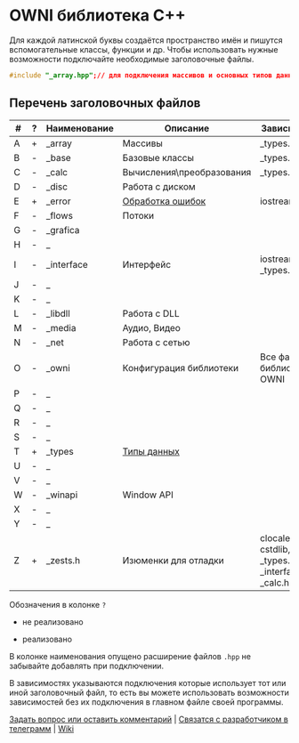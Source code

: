 # OWNI библиотека С++
Для каждой латинской буквы создаётся пространство имён и пишутся вспомогательные классы, функции и др.
Чтобы использовать нужные возможности подключайте необходимые заголовочные файлы.

```C++
#include "_array.hpp";// для подключения массивов и основных типов данных
```
## Перечень заголовочных файлов
|#|?|Наименование|Описание|Зависимости|
|-|-|------------|--------|-----------|
|A|+|\_array|Массивы|\_types.hpp|
|B|-|\_base|Базовые классы|\_types.hpp|
|C|-|\_calc|Вычисления\преобразования|\_types.hpp|
|D|-|\_disc|Работа с диском||
|E|+|\_error|[Обработка ошибок](https://github.com/arbnet/CppLibrary/wiki/Обработка-ошибок "посмотреть описание обработки ошибок")|iostream|
|F|-|\_flows|Потоки||
|G|-|\_grafica|||
|H|-|\_|||
|I|-|\_interface|Интерфейс|iostream, \_types.hpp|
|J|-|\_|||
|K|-|\_|||
|L|-|\_libdll|Работа с DLL||
|M|-|\_media|Аудио, Видео||
|N|-|\_net|Работа с сетью||
|O|-|\_owni|Конфигурация библиотеки|Все файлы библиотеки OWNI|
|P|-|\_|||
|Q|-|\_|||
|R|-|\_|||
|S|-|\_|||
|T|+|\_types|[Типы данных](https://github.com/arbnet/CppLibrary/wiki/Типы-данных "посмотреть описание типов данных")||
|U|-|\_|||
|V|-|\_|||
|W|-|\_winapi|Window API||
|X|-|\_|||
|Y|-|\_|||
|Z|+|\_zests.h|Изюменки для отладки|clocale, cstdlib, \_types.hpp, \_interface.hpp, \_calc.hpp|

Обозначения в колонке `?`
- не реализовано
+ реализовано

В колонке наименования опущено расширение файлов `.hpp` не забывайте добавлять при подключении.

В зависимостях указываются подключения которые использует тот или иной заголовочный файл, то есть вы можете использовать возможности зависимостей без их подключения в главном файле своей программы.

[Задать вопрос или оставить комментарий](https://github.com/arbnet/CppLibrary/discussions/1 "Обсуждение библиотеки OWNI C++") | [Связатся с разработчиком в телеграмм](https://t.me/+a818R23zeb9jYjYy "Телеграмм канал") | [Wiki](https://github.com/arbnet/CppLibrary/wiki "Wiki")